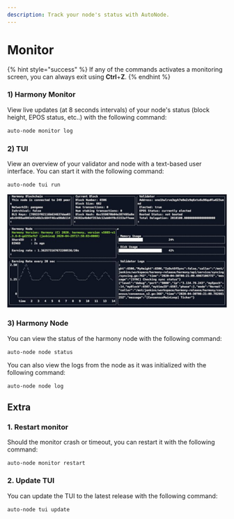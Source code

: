 ```yaml
---
description: Track your node's status with AutoNode.
---
```


# Monitor

{% hint style="success" %}
If any of the commands activates a monitoring screen,  you can always exit using **Ctrl**+**Z**.
{% endhint %}

### **1\) Harmony Monitor**

View live updates \(at 8 seconds intervals\) of your node's status \(block height, EPOS status, etc..\) with the following command:

```bash
auto-node monitor log
```

### 2\) TUI

View an overview of your validator and node with a text-based user interface. You can start it with the following command:

```bash
auto-node tui run
```

![Sample of TUI](../../.gitbook/assets/image%20%2887%29.png)

### 3\) Harmony Node

You can view the status of the harmony node with the following command:

```text
auto-node node status
```

You can also view the logs from the node as it was initialized with the following command:

```text
auto-node node log
```

## Extra

### 1. Restart monitor

Should the monitor crash or timeout, you can restart it with the following command:

```text
auto-node monitor restart
```

### 2. Update TUI

You can update the TUI to the latest release with the following command:

```text
auto-node tui update
```

